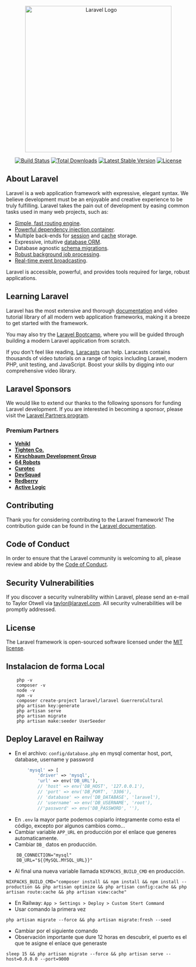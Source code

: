 <p align="center"><a href="https://laravel.com" target="_blank"><img src="https://raw.githubusercontent.com/laravel/art/master/logo-lockup/5%20SVG/2%20CMYK/1%20Full%20Color/laravel-logolockup-cmyk-red.svg" width="400" alt="Laravel Logo"></a></p>

<p align="center">
<a href="https://github.com/laravel/framework/actions"><img src="https://github.com/laravel/framework/workflows/tests/badge.svg" alt="Build Status"></a>
<a href="https://packagist.org/packages/laravel/framework"><img src="https://img.shields.io/packagist/dt/laravel/framework" alt="Total Downloads"></a>
<a href="https://packagist.org/packages/laravel/framework"><img src="https://img.shields.io/packagist/v/laravel/framework" alt="Latest Stable Version"></a>
<a href="https://packagist.org/packages/laravel/framework"><img src="https://img.shields.io/packagist/l/laravel/framework" alt="License"></a>
</p>

## About Laravel

Laravel is a web application framework with expressive, elegant syntax. We believe development must be an enjoyable and creative experience to be truly fulfilling. Laravel takes the pain out of development by easing common tasks used in many web projects, such as:

- [Simple, fast routing engine](https://laravel.com/docs/routing).
- [Powerful dependency injection container](https://laravel.com/docs/container).
- Multiple back-ends for [session](https://laravel.com/docs/session) and [cache](https://laravel.com/docs/cache) storage.
- Expressive, intuitive [database ORM](https://laravel.com/docs/eloquent).
- Database agnostic [schema migrations](https://laravel.com/docs/migrations).
- [Robust background job processing](https://laravel.com/docs/queues).
- [Real-time event broadcasting](https://laravel.com/docs/broadcasting).

Laravel is accessible, powerful, and provides tools required for large, robust applications.

## Learning Laravel

Laravel has the most extensive and thorough [documentation](https://laravel.com/docs) and video tutorial library of all modern web application frameworks, making it a breeze to get started with the framework.

You may also try the [Laravel Bootcamp](https://bootcamp.laravel.com), where you will be guided through building a modern Laravel application from scratch.

If you don't feel like reading, [Laracasts](https://laracasts.com) can help. Laracasts contains thousands of video tutorials on a range of topics including Laravel, modern PHP, unit testing, and JavaScript. Boost your skills by digging into our comprehensive video library.

## Laravel Sponsors

We would like to extend our thanks to the following sponsors for funding Laravel development. If you are interested in becoming a sponsor, please visit the [Laravel Partners program](https://partners.laravel.com).

### Premium Partners

- **[Vehikl](https://vehikl.com)**
- **[Tighten Co.](https://tighten.co)**
- **[Kirschbaum Development Group](https://kirschbaumdevelopment.com)**
- **[64 Robots](https://64robots.com)**
- **[Curotec](https://www.curotec.com/services/technologies/laravel)**
- **[DevSquad](https://devsquad.com/hire-laravel-developers)**
- **[Redberry](https://redberry.international/laravel-development)**
- **[Active Logic](https://activelogic.com)**

## Contributing

Thank you for considering contributing to the Laravel framework! The contribution guide can be found in the [Laravel documentation](https://laravel.com/docs/contributions).

## Code of Conduct

In order to ensure that the Laravel community is welcoming to all, please review and abide by the [Code of Conduct](https://laravel.com/docs/contributions#code-of-conduct).

## Security Vulnerabilities

If you discover a security vulnerability within Laravel, please send an e-mail to Taylor Otwell via [taylor@laravel.com](mailto:taylor@laravel.com). All security vulnerabilities will be promptly addressed.

## License

The Laravel framework is open-sourced software licensed under the [MIT license](https://opensource.org/licenses/MIT).
## Instalacion de forma Local
```
    php -v
    composer -v
    node -v
    npm -v
    composer create-project laravel/laravel GuerreroCultural
    php artisan key:generate
    php artisan serve
    php artisan migrate
    php artisan make:seeder UserSeeder
```

## Deploy Laravel en Railway
- En el archivo: `config/database.php` en mysql comentar host, port, database, username y password
```php
        'mysql' => [
            'driver' => 'mysql',
            'url' => env('DB_URL'),
            // 'host' => env('DB_HOST', '127.0.0.1'),
            // 'port' => env('DB_PORT', '3306'),
            // 'database' => env('DB_DATABASE', 'laravel'),
            // 'username' => env('DB_USERNAME', 'root'),
            //'password' => env('DB_PASSWORD', ''),
```
- En `.env` la mayor parte podemos copiarlo íntegramente como esta el código, excepto por algunos cambios como...
- Cambiar variable `APP_URL` en producción por el enlace que generes automaticamente.
- Cambiar `DB_` datos en producción. 
```
    DB_CONNECTION="mysql"
    DB_URL="${{MySQL.MYSQL_URL}}"
```
- Al final una nueva variable llamada `NIXPACKS_BUILD_CMD` en producción.
```
NIXPACKS_BUILD_CMD="composer install && npm install && npm install --production && php artisan optimize && php artisan config:cache && php artisan route:cache && php artisan view:cache"
```
- En Railway: `App > Settings > Deploy > Custom Stert Command` 
- Usar comando la primera vez
```
php artisan migrate --force && php artisan migrate:fresh --seed
```
- Cambiar por el siguiente comando
- Observación importante que dure 12 horas en descubrir, el puerto es el que te asigne el enlace que generaste
```
sleep 15 && php artisan migrate --force && php artisan serve --host=0.0.0.0 --port=9000
```

